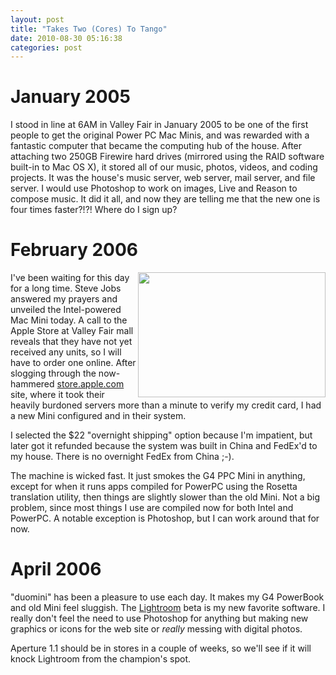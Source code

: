 ```yaml
---
layout: post
title: "Takes Two (Cores) To Tango"
date: 2010-08-30 05:16:38
categories: post
---
```

<h1>January 2005</h1>
I stood in line at 6AM in Valley Fair in January 2005 to be one of the first
people to get the original Power PC Mac Minis, and was rewarded with a
fantastic computer that became the computing hub of the house.  After attaching
two 250GB Firewire hard drives (mirrored using the RAID software built-in to
    Mac OS X), it stored all of our music, photos, videos, and coding projects.
It was the house's music server, web server, mail server, and file server.  I
would use Photoshop to work on images, Live and Reason to compose music.  It
did it all, and now they are telling me that the new one is four times
faster?!?!  Where do I sign up?

<h1>February 2006</h1>
<a href="/pictures/20060318-mac_mini/"><img align="right" 
src="/pictures/20060318-mac_mini/images/CRW_0429.jpg" 
width="300" height="200"></a>I've been waiting for this day for a long time.  
Steve Jobs answered my prayers and unveiled the Intel-powered Mac Mini today.
A call to the Apple Store at Valley Fair mall reveals that they have not yet
received any units, so I will have to order one online.  After slogging through
the now-hammered <a href='http://store.apple.com/'>store.apple.com</a> site,
where it took their heavily burdoned servers more than a minute to verify my
credit card, I had a new Mini configured and in their system.

I selected the $22 "overnight shipping" option because I'm impatient, but later
got it refunded because the system was built in China and FedEx'd to my house.  There
is no overnight FedEx from China ;-).

The machine is wicked fast.  It just smokes the G4 PPC Mini in anything, except for
when it runs apps compiled for PowerPC using the Rosetta translation utility, then things are
slightly slower than the old Mini.  Not a big problem, since most things I use are compiled
now for both Intel and PowerPC.  A notable exception is Photoshop, but I can work around that
for now.

<h1>April 2006</h1>
"duomini" has been a pleasure to use each day.  It makes my G4 PowerBook and old Mini
feel sluggish.  The <a href='http://labs.macromedia.com/technologies/lightroom/'>Lightroom</a>
beta is my new favorite software.  I really don't feel the need to use Photoshop for
anything but making new graphics or icons for the web site or <em>really</em> messing
with digital photos.  

Aperture 1.1 should be in stores in a couple of weeks, so we'll see if it will
knock Lightroom from the champion's spot.
